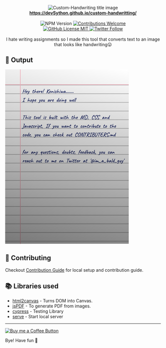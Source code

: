 <p align="center">
<img alt="Custom-Handwriting title image" src="https://res.cloudinary.com/saurabhdaware/image/upload/w_400/v1586015094/saurabh2019/text-to-handwriting-title.png" /> 
<br/><b><a href="https://devsython.github.io/custom-handwritting">https://devSython.github.io/custom-handwritting/</a></b><br/><br/><img alt="NPM Version" src="https://img.shields.io/github/package-json/v/saurabhdaware/text-to-handwriting?style=for-the-badge&labelColor=black&logo=npm&color=darkred" /> <a href="#contributing"><img alt="Contributions Welcome" src="https://img.shields.io/badge/contributions-welcome-brightgreen?style=for-the-badge&labelColor=black&logo=github"></a> <br/><a href="https://github.com/dev
Sython/custom-handwriting/blob/master/LICENSE"> <img alt="GitHub License MIT" src="https://img.shields.io/github/license/devSython/custom-handwriting?style=for-the-badge&labelColor=black&logo=github"> </a><a href="https://twitter.com/im_a_bald_guy"><img alt="Twitter Follow" src="https://img.shields.io/twitter/follow/im_a_bald_guy?style=for-the-badge&color=09f&labelColor=black&logo=twitter&label=@TusharGaikwad"></a><br/><br/> I hate writing assignments so I made this tool that converts text to an image that looks like handwriting😛

</p>



## 🌠 Output

<img width="400" alt="Sample image of output" src="myimg.jpeg" />

## 🤗 Contributing

Checkout [Contribution Guide](CONTRIBUTING.md) for local setup and contribution guide.

## 📚 Libraries used

- [html2canvas](https://github.com/niklasvh/html2canvas) - Turns DOM into Canvas.
- [jsPDF](https://github.com/MrRio/jsPDF) - To generate PDF from images.
- [cypress](https://github.com/cypress-io/cypress) - Testing Library
- [serve](https://github.com/zeit/serve) - Start local server

---

[<img alt="Buy me a Coffee Button" width=200 src="https://cdn.buymeacoffee.com/buttons/default-yellow.png">](https://www.buymeacoffee.com/TusharGaikwad)

Bye!
Have fun 🦄
